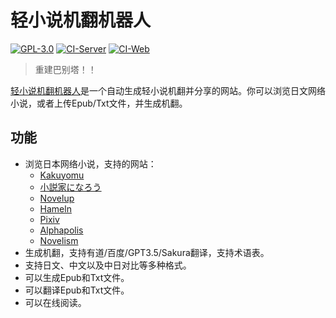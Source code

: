 # 轻小说机翻机器人

[![GPL-3.0](https://img.shields.io/github/license/FishHawk/auto-novel)](https://github.com/FishHawk/auto-novel#license)
[![CI-Server](https://github.com/FishHawk/auto-novel/workflows/CI-Server/badge.svg)](https://github.com/FishHawk/auto-novel/actions/workflows/CI-Server.yml)
[![CI-Web](https://github.com/FishHawk/auto-novel/workflows/CI-Web/badge.svg)](https://github.com/FishHawk/auto-novel/actions/workflows/CI-Web.yml)

>重建巴别塔！！

[轻小说机翻机器人](https://books.fishhawk.top/)是一个自动生成轻小说机翻并分享的网站。你可以浏览日文网络小说，或者上传Epub/Txt文件，并生成机翻。


## 功能

- 浏览日本网络小说，支持的网站：
  - [Kakuyomu](https://kakuyomu.jp/)
  - [小説家になろう](https://syosetu.com/)
  - [Novelup](https://novelup.plus/)
  - [Hameln](https://syosetu.org/)
  - [Pixiv](https://www.pixiv.net/)
  - [Alphapolis](https://www.alphapolis.co.jp/)
  - [Novelism](https://novelism.jp/)
- 生成机翻，支持有道/百度/GPT3.5/Sakura翻译，支持术语表。
- 支持日文、中文以及中日对比等多种格式。
- 可以生成Epub和Txt文件。
- 可以翻译Epub和Txt文件。
- 可以在线阅读。